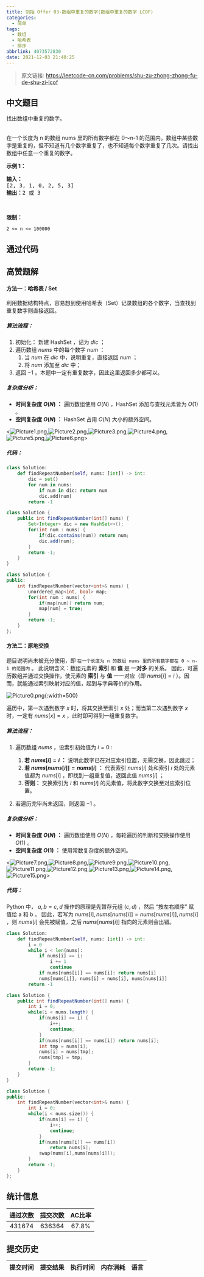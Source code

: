 ```yaml
---
title: 剑指 Offer 03-数组中重复的数字(数组中重复的数字 LCOF)
categories:
  - 简单
tags:
  - 数组
  - 哈希表
  - 排序
abbrlink: 4073572830
date: 2021-12-03 21:40:25
---
```


> 原文链接: https://leetcode-cn.com/problems/shu-zu-zhong-zhong-fu-de-shu-zi-lcof




## 中文题目
<div><p>找出数组中重复的数字。</p>

<p><br>
在一个长度为 n 的数组 nums 里的所有数字都在 0～n-1 的范围内。数组中某些数字是重复的，但不知道有几个数字重复了，也不知道每个数字重复了几次。请找出数组中任意一个重复的数字。</p>

<p><strong>示例 1：</strong></p>

<pre><strong>输入：</strong>
[2, 3, 1, 0, 2, 5, 3]
<strong>输出：</strong>2 或 3 
</pre>

<p>&nbsp;</p>

<p><strong>限制：</strong></p>

<p><code>2 &lt;= n &lt;= 100000</code></p>
</div>

## 通过代码
<RecoDemo>
</RecoDemo>


## 高赞题解
#### 方法一：哈希表 / Set

利用数据结构特点，容易想到使用哈希表（Set）记录数组的各个数字，当查找到重复数字则直接返回。

##### 算法流程：

1. 初始化： 新建 HashSet ，记为 $dic$ ；
2. 遍历数组 $nums$ 中的每个数字 $num$ ：
   1. 当 $num$ 在 $dic$ 中，说明重复，直接返回 $num$ ；
   2. 将 $num$ 添加至 $dic$ 中；
3. 返回 $-1$ 。本题中一定有重复数字，因此这里返回多少都可以。

##### 复杂度分析：

- **时间复杂度 $O(N)$ ：** 遍历数组使用 $O(N)$ ，HashSet 添加与查找元素皆为 $O(1)$ 。
- **空间复杂度 $O(N)$ ：** HashSet 占用 $O(N)$ 大小的额外空间。

<![Picture1.png](../images/shu-zu-zhong-zhong-fu-de-shu-zi-lcof-0.png),![Picture2.png](../images/shu-zu-zhong-zhong-fu-de-shu-zi-lcof-1.png),![Picture3.png](../images/shu-zu-zhong-zhong-fu-de-shu-zi-lcof-2.png),![Picture4.png](../images/shu-zu-zhong-zhong-fu-de-shu-zi-lcof-3.png),![Picture5.png](../images/shu-zu-zhong-zhong-fu-de-shu-zi-lcof-4.png),![Picture6.png](../images/shu-zu-zhong-zhong-fu-de-shu-zi-lcof-5.png)>

##### 代码：

```Python []
class Solution:
    def findRepeatNumber(self, nums: [int]) -> int:
        dic = set()
        for num in nums:
            if num in dic: return num
            dic.add(num)
        return -1
```

```Java []
class Solution {
    public int findRepeatNumber(int[] nums) {
        Set<Integer> dic = new HashSet<>();
        for(int num : nums) {
            if(dic.contains(num)) return num;
            dic.add(num);
        }
        return -1;
    }
}
```

```C++ []
class Solution {
public:
    int findRepeatNumber(vector<int>& nums) {
        unordered_map<int, bool> map;
        for(int num : nums) {
            if(map[num]) return num;
            map[num] = true;
        }
        return -1;
    }
};
```

#### 方法二：原地交换

题目说明尚未被充分使用，即 `在一个长度为 n 的数组 nums 里的所有数字都在 0 ~ n-1 的范围内` 。 此说明含义：数组元素的 **索引** 和 **值** 是 **一对多** 的关系。
因此，可遍历数组并通过交换操作，使元素的 **索引** 与 **值** 一一对应（即 $nums[i] = i$ ）。因而，就能通过索引映射对应的值，起到与字典等价的作用。

![Picture0.png](../images/shu-zu-zhong-zhong-fu-de-shu-zi-lcof-6.png){:width=500}

遍历中，第一次遇到数字 $x$ 时，将其交换至索引 $x$ 处；而当第二次遇到数字 $x$ 时，一定有 $nums[x] = x$ ，此时即可得到一组重复数字。

##### 算法流程：

1. 遍历数组 $nums$ ，设索引初始值为 $i = 0$ :
   1. **若 $nums[i] = i$ ：** 说明此数字已在对应索引位置，无需交换，因此跳过；
   2. **若 $nums[nums[i]] = nums[i]$ ：** 代表索引 $nums[i]$ 处和索引 $i$ 处的元素值都为 $nums[i]$ ，即找到一组重复值，返回此值 $nums[i]$ ；
   3. **否则：** 交换索引为 $i$ 和 $nums[i]$ 的元素值，将此数字交换至对应索引位置。

2. 若遍历完毕尚未返回，则返回 $-1$ 。

##### 复杂度分析：

- **时间复杂度 $O(N)$ ：** 遍历数组使用 $O(N)$ ，每轮遍历的判断和交换操作使用 $O(1)$ 。
- **空间复杂度 $O(1)$ ：** 使用常数复杂度的额外空间。

<![Picture7.png](../images/shu-zu-zhong-zhong-fu-de-shu-zi-lcof-7.png),![Picture8.png](../images/shu-zu-zhong-zhong-fu-de-shu-zi-lcof-8.png),![Picture9.png](../images/shu-zu-zhong-zhong-fu-de-shu-zi-lcof-9.png),![Picture10.png](../images/shu-zu-zhong-zhong-fu-de-shu-zi-lcof-10.png),![Picture11.png](../images/shu-zu-zhong-zhong-fu-de-shu-zi-lcof-11.png),![Picture12.png](../images/shu-zu-zhong-zhong-fu-de-shu-zi-lcof-12.png),![Picture13.png](../images/shu-zu-zhong-zhong-fu-de-shu-zi-lcof-13.png),![Picture14.png](../images/shu-zu-zhong-zhong-fu-de-shu-zi-lcof-14.png),![Picture15.png](../images/shu-zu-zhong-zhong-fu-de-shu-zi-lcof-15.png)>

##### 代码：

Python 中， $a, b = c, d$ 操作的原理是先暂存元组 $(c, d)$ ，然后 “按左右顺序” 赋值给 a 和 b 。
因此，若写为 $nums[i], nums[nums[i]] = nums[nums[i]], nums[i]$ ，则 $nums[i]$ 会先被赋值，之后 $nums[nums[i]]$ 指向的元素则会出错。

```Python []
class Solution:
    def findRepeatNumber(self, nums: [int]) -> int:
        i = 0
        while i < len(nums):
            if nums[i] == i:
                i += 1
                continue
            if nums[nums[i]] == nums[i]: return nums[i]
            nums[nums[i]], nums[i] = nums[i], nums[nums[i]]
        return -1
```

```Java []
class Solution {
    public int findRepeatNumber(int[] nums) {
        int i = 0;
        while(i < nums.length) {
            if(nums[i] == i) {
                i++;
                continue;
            }
            if(nums[nums[i]] == nums[i]) return nums[i];
            int tmp = nums[i];
            nums[i] = nums[tmp];
            nums[tmp] = tmp;
        }
        return -1;
    }
}
```

```C++ []
class Solution {
public:
    int findRepeatNumber(vector<int>& nums) {
        int i = 0;
        while(i < nums.size()) {
            if(nums[i] == i) {
                i++;
                continue;
            }
            if(nums[nums[i]] == nums[i])
                return nums[i];
            swap(nums[i],nums[nums[i]]);
        }
        return -1;
    }
};
```

## 统计信息
| 通过次数 | 提交次数 | AC比率 |
| :------: | :------: | :------: |
|    431674    |    636364    |   67.8%   |

## 提交历史
| 提交时间 | 提交结果 | 执行时间 |  内存消耗  | 语言 |
| :------: | :------: | :------: | :--------: | :--------: |
